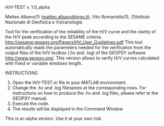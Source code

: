 H/V-TEST v. 1.0_alpha

Matteo Albano(1) (matteo.albano@ingv.it),
Vito Romaniello(1),
(1)Istituto Nazionale di Geofisica e Vulcanologia

Tool for the verification of the reliability of the H/V curve
and the clarity of the H/V peak according to the SESAME criteria.
<http://sesame.geopsy.org/Papers/HV_User_Guidelines.pdf>
This tool automatically reads the parameters needed for the verification 
from the output files of the H/V toolbox (.hv and .log) of the GEOPSY
software <http://www.geopsy.org/>.
This version allows to verify H/V curves calculated with fixed or
variable windows length.

INSTRUCTIONS
1) Open the H/V-TEST.m file in your MATLAB environment.
2) Change the .hv and .log filenames at the corresponding rows. For instructions on how to produce the .hv and .log files, please 
   refer to the GEOPSY manual.
3) Execute the code.
4) The results will be displayed in the Command Window


This is an alpha version. Use it at your own risk. 



